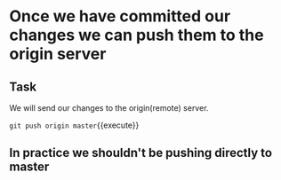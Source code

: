 # Once we have committed our changes we can push them to the origin server

## Task

We will send our changes to the origin(remote) server.  

`git push origin master`{{execute}}  

## In practice we shouldn't be pushing directly to master
